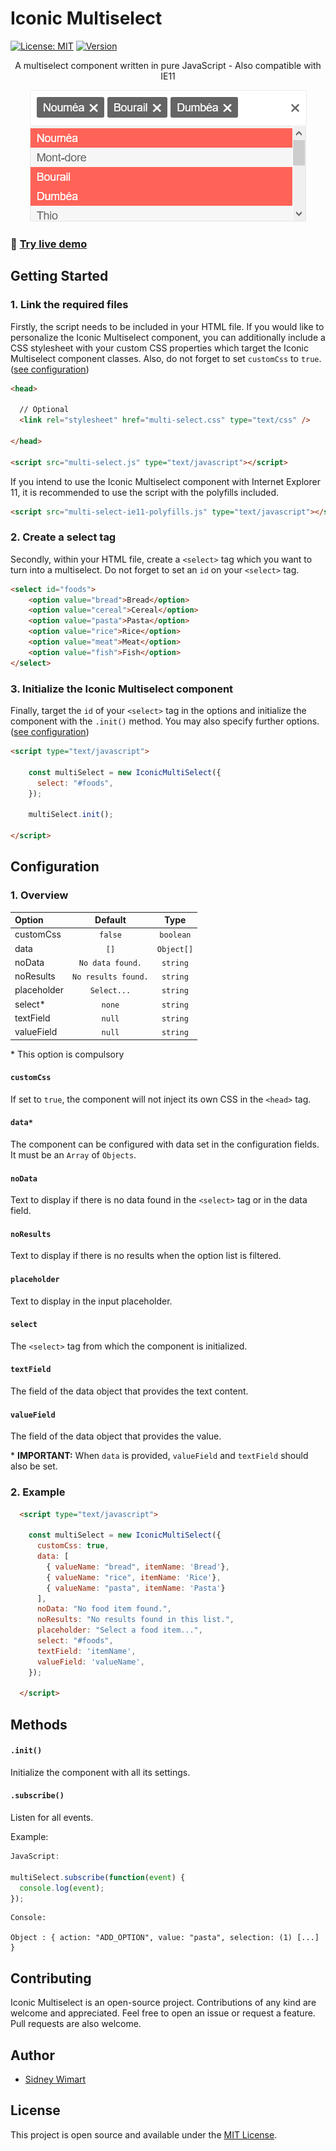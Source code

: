 # Iconic Multiselect

[![License: MIT](https://img.shields.io/badge/License-MIT-blue.svg)](https://opensource.org/licenses/MIT) [![Version](https://img.shields.io/github/package-json/v/sidneywm/iconic-multiselect)](https://github.com/sidneywm/iconic-multiselect)

<p align="center">A multiselect component written in pure JavaScript - Also compatible with IE11</p>

<p align="center">
  <img src="./assets/iconic-multiselect.png">
</p>

### :rocket: [Try live demo](https://sidneywm.github.io/iconic-multiselect/)

## Getting Started

### 1. Link the required files

Firstly, the script needs to be included in your HTML file. If you would like to personalize the Iconic Multiselect component, you can additionally include a CSS stylesheet with your custom CSS properties which target the Iconic Multiselect component classes. Also, do not forget to set `customCss` to `true`. ([see configuration](#configuration))

```html
<head>

  // Optional 
  <link rel="stylesheet" href="multi-select.css" type="text/css" />

</head>

<script src="multi-select.js" type="text/javascript"></script>
```

If you intend to use the Iconic Multiselect component with Internet Explorer 11, it is recommended to use the script with the polyfills included.

```html
<script src="multi-select-ie11-polyfills.js" type="text/javascript"></script>
```

### 2. Create a select tag

Secondly, within your HTML file, create a `<select>` tag which you want to turn into a multiselect. Do not forget to set an `id` on your `<select>` tag.

```html
<select id="foods">
    <option value="bread">Bread</option>
    <option value="cereal">Cereal</option>
    <option value="pasta">Pasta</option>
    <option value="rice">Rice</option>
    <option value="meat">Meat</option>
    <option value="fish">Fish</option>
</select>
```

### 3. Initialize the Iconic Multiselect component

Finally, target the `id` of your `<select>` tag in the options and initialize the component with the `.init()` method. You may also specify further options. ([see configuration](#configuration))

```html
<script type="text/javascript">

    const multiSelect = new IconicMultiSelect({
      select: "#foods",
    });

    multiSelect.init();

</script>
```
## Configuration

### 1. Overview

| Option       | Default              | Type          |
| :---         |     :---:            |     :---:     |
| customCss    | `false`              | `boolean`     |
| data         | `[]`                 | `Object[]`    |
| noData       | `No data found.`     | `string`      |
| noResults    | `No results found.`  | `string`      |
| placeholder  | `Select...`          | `string`      |
| select*      | `none`               | `string`      |
| textField    | `null`               | `string`      |
| valueField   | `null`               | `string`      |

\* This option is compulsory

#### `customCss`
If set to `true`, the component will not inject its own CSS in the `<head>` tag.

#### `data*`
The component can be configured with data set in the configuration fields. It must be an `Array` of `Objects`.

#### `noData`
Text to display if there is no data found in the `<select>` tag or in the data field.

#### `noResults`
Text to display if there is no results when the option list is filtered.

#### `placeholder`
Text to display in the input placeholder.

#### `select`
The `<select>` tag from which the component is initialized.

#### `textField`
The field of the data object that provides the text content.

#### `valueField`
The field of the data object that provides the value.

\* **IMPORTANT:** When `data` is provided, `valueField` and `textField` should also be set.

### 2. Example

```html
  <script type="text/javascript">

    const multiSelect = new IconicMultiSelect({
      customCss: true,
      data: [
        { valueName: "bread", itemName: 'Bread'}, 
        { valueName: "rice", itemName: 'Rice'}, 
        { valueName: "pasta", itemName: 'Pasta'}
      ],
      noData: "No food item found.",
      noResults: "No results found in this list.",
      placeholder: "Select a food item...",
      select: "#foods",
      textField: 'itemName',
      valueField: 'valueName',
    });

  </script>
```

## Methods

#### `.init()`
Initialize the component with all its settings.

#### `.subscribe()`
Listen for all events.

Example: 

```javascript
JavaScript:

multiSelect.subscribe(function(event) {
  console.log(event);
});

```

```console 
Console:

Object : { action: "ADD_OPTION", value: "pasta", selection: (1) [...] }
```


## Contributing

Iconic Multiselect is an open-source project. Contributions of any kind are welcome and appreciated. Feel free to open an issue or request a feature. Pull requests are also welcome.

## Author

- [Sidney Wimart](https://github.com/sidneywm)

## License

This project is open source and available under the [MIT License](LICENSE).
